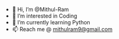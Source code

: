 - 👋 Hi, I’m @Mithul-Ram
- 👀 I’m interested in Coding
- 🌱 I’m currently learning Python
- 📫 Reach me @ mithulram9@gmail.com
